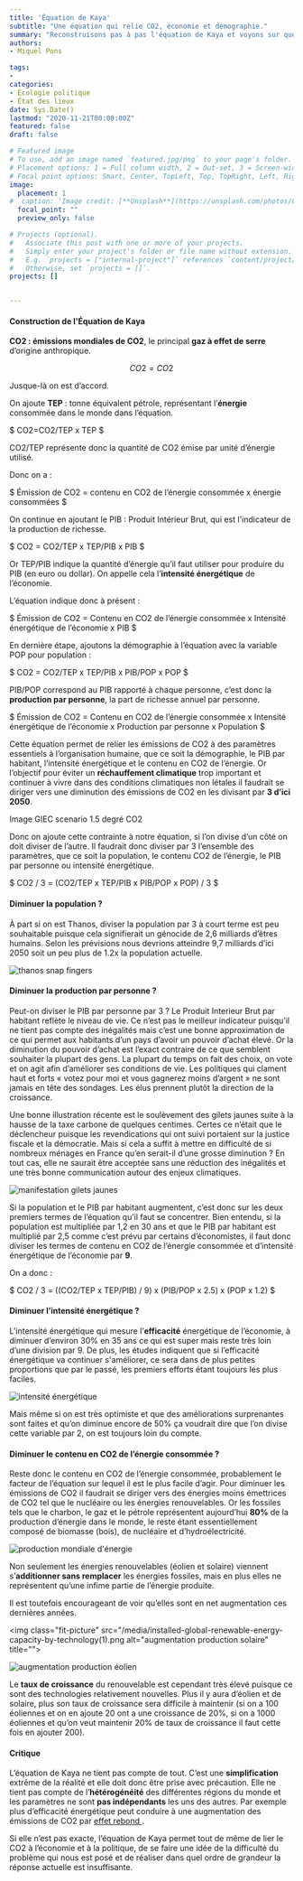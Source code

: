 ```yaml
---
title: 'Équation de Kaya'
subtitle: "Une équation qui relie CO2, économie et démographie."
summary: "Reconstruisons pas à pas l'équation de Kaya et voyons sur quelles variables nous avons de la marge de manoeuvre pour éviter le réchauffement climatique."
authors:
- Miquel Pons

tags:
- 
categories:
- Écologie politique
- État des lieux
date: Sys.Date()
lastmod: "2020-11-21T00:00:00Z"
featured: false
draft: false

# Featured image
# To use, add an image named `featured.jpg/png` to your page's folder.
# Placement options: 1 = Full column width, 2 = Out-set, 3 = Screen-width
# Focal point options: Smart, Center, TopLeft, Top, TopRight, Left, Right, BottomLeft, Bottom, BottomRight
image:
  placement: 1
#  caption: 'Image credit: [**Unsplash**](https://unsplash.com/photos/CpkOjOcXdUY)'
  focal_point: ""
  preview_only: false

# Projects (optional).
#   Associate this post with one or more of your projects.
#   Simply enter your project's folder or file name without extension.
#   E.g. `projects = ["internal-project"]` references `content/project/deep-learning/index.md`.
#   Otherwise, set `projects = []`.
projects: []


---
```


#### Construction de l'Équation de Kaya

**CO2 : émissions mondiales de CO2**, le principal **gaz à effet de serre** d’origine anthropique.

$$CO2 = CO2$$

Jusque-là on est d’accord. 

On ajoute **TEP** : tonne équivalent pétrole, représentant l’**énergie** consommée dans le monde dans l’équation.

$ CO2=CO2/TEP x TEP $ 

CO2/TEP représente donc la quantité de CO2 émise par unité d’énergie utilisé.

Donc on a :

$ Émission de CO2 = contenu en CO2 de l’énergie consommée x énergie consommées $ 

On continue en ajoutant le PIB : Produit Intérieur Brut, qui est l'indicateur de la production de richesse.

$ CO2 = CO2/TEP x TEP/PIB x PIB $

Or TEP/PIB indique la quantité d’énergie qu’il faut utiliser pour produire du PIB (en euro ou dollar). On appelle cela l’**intensité énergétique** de l’économie.

L’équation indique donc à présent :

$ Émission de CO2 = Contenu en CO2 de l’énergie consommée x Intensité énergétique de l’économie x PIB $

En dernière étape, ajoutons la démographie à l’équation avec la variable POP pour population :

$ CO2 = CO2/TEP x TEP/PIB x PIB/POP x POP $

PIB/POP correspond au PIB rapporté à chaque personne, c’est donc la **production par personne**, la part de richesse annuel par personne. 

$ Émission de CO2 = Contenu en CO2 de l’énergie consommée x Intensité énergétique de l’économie x Production par personne x Population $

Cette équation permet de relier les émissions de CO2 à des paramètres essentiels à l’organisation humaine, que ce soit la démographie, le PIB par habitant, l’intensité énergétique et le contenu en CO2 de l’énergie. Or l’objectif pour éviter un **réchauffement climatique** trop important et continuer à vivre dans des conditions climatiques non létales il faudrait se diriger vers une diminution des émissions de CO2 en les divisant par **3 d’ici 2050**. 

Image GIEC scenario 1.5 degré CO2

Donc on ajoute cette contrainte à notre équation, si l’on divise d’un côté on doit diviser de l’autre. Il faudrait donc diviser par 3 l’ensemble des paramètres, que ce soit la population, le contenu CO2 de l’énergie, le PIB par personne ou intensité énergétique. 

$ CO2 / 3 = (CO2/TEP x TEP/PIB x PIB/POP x POP) / 3 $

#### Diminuer la population ?
À part si on est Thanos, diviser la population par 3 à court terme est peu souhaitable puisque cela signifierait un génocide de 2,6 milliards d’êtres humains. Selon les prévisions nous devrions atteindre 9,7 milliards d’ici 2050 soit un peu plus de 1.2x la population actuelle. 

<img class="fit-picture" 
    src="/media/thanos snap.jpg"
    alt="thanos snap fingers"
    title=""> 

#### Diminuer la production par personne ?
Peut-on diviser le PIB par personne par 3 ? Le Produit Interieur Brut par habitant reflète le niveau de vie. Ce n’est pas le meilleur indicateur puisqu’il ne tient pas compte des inégalités mais c’est une bonne approximation de ce qui permet aux habitants d’un pays d’avoir un pouvoir d’achat élevé. Or la diminution du pouvoir d’achat est l’exact contraire de ce que semblent souhaiter la plupart des gens. La plupart du temps on fait des choix, on vote et on agit afin d’améliorer ses conditions de vie. Les politiques qui clament haut et forts « votez pour moi et vous gagnerez moins d’argent » ne sont jamais en tête des sondages. Les élus prennent plutôt la direction de la croissance.

Une bonne illustration récente est le soulèvement des gilets jaunes suite à la hausse de la taxe carbone de quelques centimes. Certes ce n’était que le déclencheur puisque les revendications qui ont suivi portaient sur la justice fiscale et la démocratie. Mais si cela a suffit à mettre en difficulté de si nombreux ménages en France qu’en serait-il d’une grosse diminution ? En tout cas, elle ne saurait être acceptée sans une réduction des inégalités et une très bonne communication autour des enjeux climatiques. 

<img class="fit-picture" 
    src="/media/Gilets jaunes.jpg"
    alt="manifestation gilets jaunes"
    title="Eric FEFERBERG"> 

Si la population et le PIB par habitant augmentent, c’est donc sur les deux premiers termes de l’équation qu’il faut se concentrer. Bien entendu, si la population est multipliée par 1,2 en 30 ans et que le PIB par habitant est multiplié par 2,5 comme c’est prévu par certains d’économistes, il faut donc diviser les termes de contenu en CO2 de l’énergie consommée et d’intensité énergétique de l’économie par **9**. 

On a donc : 

$ CO2 / 3 = ((CO2/TEP x TEP/PIB) / 9) x (PIB/POP x 2.5) x (POP x 1.2) $

#### Diminuer l’intensité énergétique ?
L’intensité énergétique qui mesure l’**efficacité** énergétique de l’économie, à diminuer d’environ 30% en 35 ans ce qui est super mais reste très loin d’une division par 9. De plus, les études indiquent que si l’efficacité énergétique va continuer s'améliorer, ce sera dans de plus petites proportions que par le passé, les premiers efforts étant toujours les plus faciles. 

<img class="fit-picture" 
    src="/media/energy intensity.PNG"
    alt="intensité énergétique"
    title=""> 

Mais même si on est très optimiste et que des améliorations surprenantes sont faites et qu’on diminue encore de 50% ça voudrait dire que l’on divise cette variable par 2, on est toujours loin du compte. 


#### Diminuer le contenu en CO2 de l’énergie consommée ?

Reste donc le contenu en CO2 de l’énergie consommée, probablement le facteur de l’équation sur lequel il est le plus facile d’agir. Pour diminuer les émissions de CO2 il faudrait se diriger vers des énergies moins émettrices de CO2 tel que le nucléaire ou les énergies renouvelables. Or les fossiles tels que le charbon, le gaz et le pétrole représentent aujourd’hui **80%** de la production d’énergie dans le monde, le reste étant essentiellement composé de biomasse (bois), de nucléaire et d’hydroélectricité. 

<img class="fit-picture" 
    src="/media/global-primary-energy.png"
    alt="production mondiale d'énergie"
    title=""> 

Non seulement les énergies renouvelables (éolien et solaire) viennent s’**additionner sans remplacer** les énergies fossiles, mais en plus elles ne représentent qu’une infime partie de l’énergie produite.

Il est toutefois encourageant de voir qu’elles sont en net augmentation ces dernières années.


<img class="fit-picture" 
    src="/media/installed-global-renewable-energy-capacity-by-technology(1).png
    alt="augmentation production solaire"
    title=""> 


<img class="fit-picture" 
    src="/media/installed-global-renewable-energy-capacity-by-technology.png"
    alt="augmentation production éolien"
    title=""> 
    
Le **taux de croissance** du renouvelable est cependant très élevé puisque ce sont des technologies relativement nouvelles. Plus il y aura d’éolien et de solaire, plus son taux de croissance sera difficile à maintenir (si on a 100 éoliennes et on en ajoute 20 ont a une croissance de 20%, si on a 1000 éoliennes et qu’on veut maintenir 20% de taux de croissance il faut cette fois en ajouter 200). 

#### Critique

L’équation de Kaya ne tient pas compte de tout. C’est une **simplification** extrême de la réalité et elle doit donc être prise avec précaution. Elle ne tient pas compte de l’**hétérogénéité** des différentes régions du monde et les paramètres ne sont **pas indépendants** les uns des autres. Par exemple plus d’efficacité énergétique peut conduire à une augmentation des émissions de CO2 par <a href="https://ecologieetentropie.netlify.app/post/effet-rebond">effet rebond </a>.

Si elle n’est pas exacte, l’équation de Kaya permet tout de même de lier le CO2 à l’économie et à la politique, de se faire une idée de la difficulté du problème qui nous est posé et de réaliser dans quel ordre de grandeur la réponse actuelle est insuffisante.
